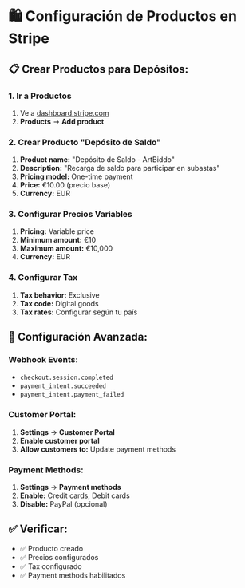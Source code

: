 # 🛍️ Configuración de Productos en Stripe

## 📋 Crear Productos para Depósitos:

### 1. **Ir a Productos**
1. Ve a [dashboard.stripe.com](https://dashboard.stripe.com)
2. **Products** → **Add product**

### 2. **Crear Producto "Depósito de Saldo"**
1. **Product name:** "Depósito de Saldo - ArtBiddo"
2. **Description:** "Recarga de saldo para participar en subastas"
3. **Pricing model:** One-time payment
4. **Price:** €10.00 (precio base)
5. **Currency:** EUR

### 3. **Configurar Precios Variables**
1. **Pricing:** Variable price
2. **Minimum amount:** €10
3. **Maximum amount:** €10,000
4. **Currency:** EUR

### 4. **Configurar Tax**
1. **Tax behavior:** Exclusive
2. **Tax code:** Digital goods
3. **Tax rates:** Configurar según tu país

## 🔧 Configuración Avanzada:

### **Webhook Events:**
- `checkout.session.completed`
- `payment_intent.succeeded`
- `payment_intent.payment_failed`

### **Customer Portal:**
1. **Settings** → **Customer Portal**
2. **Enable customer portal**
3. **Allow customers to:** Update payment methods

### **Payment Methods:**
1. **Settings** → **Payment methods**
2. **Enable:** Credit cards, Debit cards
3. **Disable:** PayPal (opcional)

## ✅ Verificar:
- ✅ Producto creado
- ✅ Precios configurados
- ✅ Tax configurado
- ✅ Payment methods habilitados
